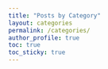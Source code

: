 ```yaml
---
title: "Posts by Category"
layout: categories
permalink: /categories/
author_profile: true
toc: true
toc_sticky: true
---
```

